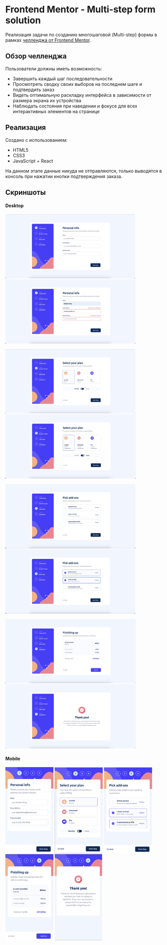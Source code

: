 # Frontend Mentor - Multi-step form solution

Реализация задачи по созданию многошаговой (Multi-step) формы в рамках [челленджа от Frontend Mentor](https://www.frontendmentor.io/challenges/multistep-form-YVAnSdqQBJ).

## Обзор челленджа

Пользователи должны иметь возможность:

-   Завершить каждый шаг последовательности
-   Просмотреть сводку своих выборов на последнем шаге и подтвердить заказ
-   Видеть оптимальную раскладку интерфейса в зависимости от размера экрана их устройства
-   Наблюдать состояния при наведении и фокусе для всех интерактивных элементов на странице

## Реализация

Создано с использованием:
-   HTML5
-   CSS3
-   JavaScript + React

На данном этапе данные никуда не отправляются, только выводятся в консоль при нажатии кнопки подтверждения заказа.

## Скриншоты

#### Desktop
<img src="https://github.com/AAAnanastya/multi-step-form/raw/main/Preview/Desktop/desk_1.jpeg" height="200" alt="1"> <img src="https://github.com/AAAnanastya/multi-step-form/raw/main/Preview/Desktop/desk_1_active.jpeg" height="200" alt="1_active">

<img src="https://github.com/AAAnanastya/multi-step-form/raw/main/Preview/Desktop/desk_2_m.jpeg" height="200" alt="2"> <img src="https://github.com/AAAnanastya/multi-step-form/raw/main/Preview/Desktop/desk_2_y.jpeg" height="200" alt="2.2">

<img src="https://github.com/AAAnanastya/multi-step-form/raw/main/Preview/Desktop/desk_3.jpeg" height="200" alt="3"> <img src="https://github.com/AAAnanastya/multi-step-form/raw/main/Preview/Desktop/desk_3_active.jpeg" height="200" alt="3_active">

<img src="https://github.com/AAAnanastya/multi-step-form/raw/main/Preview/Desktop/desk_4.jpeg" height="200" alt="4"> <img src="https://github.com/AAAnanastya/multi-step-form/raw/main/Preview/Desktop/desk_sum.jpeg" height="200" alt="4_active">

#### Mobile

<img src="https://github.com/AAAnanastya/multi-step-form/raw/main/Preview/Mobile/mob_1.png" width="150" alt="1"> <img src="https://github.com/AAAnanastya/multi-step-form/raw/main/Preview/Mobile/mob_2.png" width="150" alt="2"> <img src="https://github.com/AAAnanastya/multi-step-form/raw/main/Preview/Mobile/mob_3.png" width="150" alt="3"> <img src="https://github.com/AAAnanastya/multi-step-form/raw/main/Preview/Mobile/mob_4.png" width="150" alt="4"> <img src="https://github.com/AAAnanastya/multi-step-form/raw/main/Preview/Mobile/mob_sum.png" width="148.5" alt="sum">

